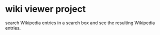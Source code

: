 # wiki viewer project

search Wikipedia entries in a search box and see the resulting Wikipedia entries.
